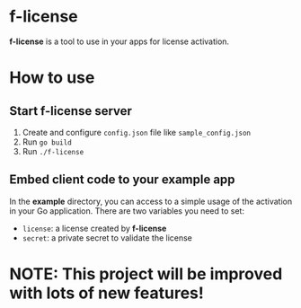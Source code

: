# f-license

**f-license** is a tool to use in your apps for license activation.

# How to use

## Start f-license server

1. Create and configure `config.json` file like `sample_config.json`
2. Run `go build`
3. Run `./f-license` 


## Embed client code to your example app

In the **example** directory, you can access to a simple usage of the activation in your Go application. There are two variables you need to set:

- `license`: a license created by **f-license** 
- `secret`: a private secret to validate the license

# NOTE: This project will be improved with lots of new features!

